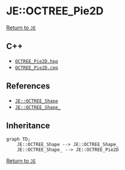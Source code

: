 # JE::OCTREE_Pie2D

[Return to `JE`](/docs/je.md)

## C++

- [`OCTREE_Pie2D.hpp`](/src/je/OCTREE_Pie2D.hpp)
- [`OCTREE_Pie2D.cpp`](/src/je/OCTREE_Pie2D.cpp)

## References

- [`JE::OCTREE_Shape`](/docs/je/OCTREE_Shape.md)
- [`JE::OCTREE_Shape_`](/docs/je/OCTREE_Shape_.md)

## Inheritance

```mermaid
graph TD;
    JE::OCTREE_Shape --> JE::OCTREE_Shape_
    JE::OCTREE_Shape_ --> JE::OCTREE_Pie2D
```

[Return to `JE`](/docs/je.md)